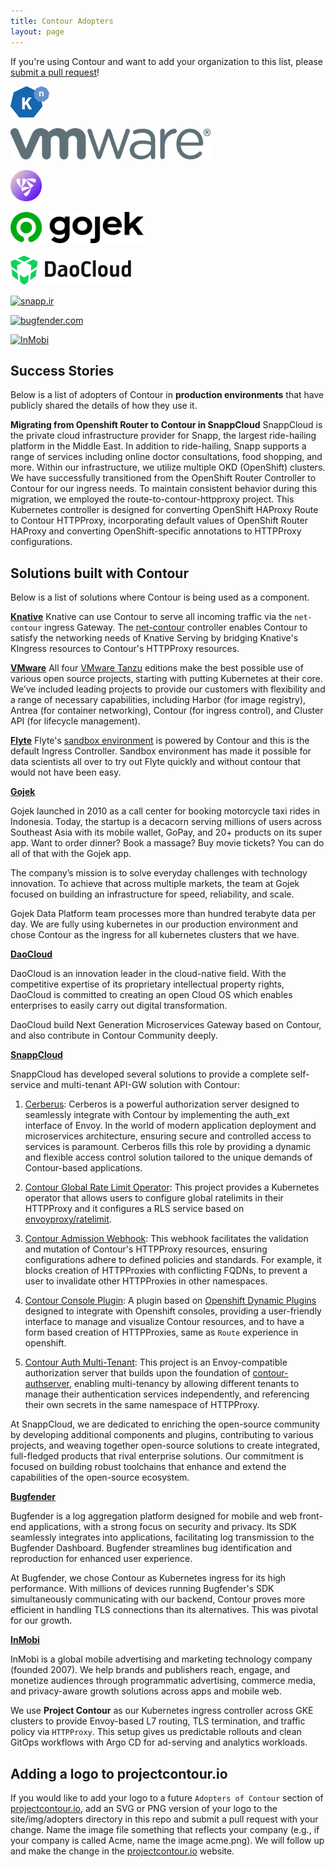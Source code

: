 ```yaml
---
title: Contour Adopters
layout: page
---
```


If you're using Contour and want to add your organization to this list, please
[submit a pull request][1]!

<a href="https://knative.dev" target="_blank"><img alt="knative.dev" src="../../img/adopters/knative.svg" height="50"></a>


<a href="https://www.vmware.com" target="_blank"><img alt="vmware.com" src="../../img/adopters/VMware-logo-grey.jpg" height="50"></a>

<a href="https://flyte.org/" target="_blank"><img alt="flyte.com" src="../../img/adopters/flyte.png" height="50"></a>

<a href="https://gojek.io/"  target="_blank"><img alt="gojek.io" src="../../img/adopters/gojek.svg" height="50"></a>

<a href="https://daocloud.io/" target="_blank"><img alt="daocloud.io" src="../../img/adopters/daocloud.png" height="50"></a>

<a href="https://snapp.ir/" target="_blank"><img alt="snapp.ir" src="../../img/adopters/snappcloud.png" height="50"></a>

<a href="https://bugfender.com/" target="_blank"><img alt="bugfender.com" src="../../img/adopters/bugfender.svg" height="50"></a>

<a href="https://www.inmobi.com/" target="_blank"><img alt="InMobi" src="../../img/adopters/inmobi.svg" height="50"></a>

## Success Stories

Below is a list of adopters of Contour in **production environments** that have
publicly shared the details of how they use it.

**Migrating from Openshift Router to Contour in SnappCloud**
SnappCloud is the private cloud infrastructure provider for Snapp, the largest ride-hailing platform in the Middle East. In addition to ride-hailing, Snapp supports a range of services including online doctor consultations, food shopping, and more. Within our infrastructure, we utilize multiple OKD (OpenShift) clusters. We have successfully transitioned from the OpenShift Router Controller to Contour for our ingress needs. To maintain consistent behavior during this migration, we employed the route-to-contour-httpproxy project. This Kubernetes controller is designed for converting OpenShift HAProxy Route to Contour HTTPProxy, incorporating default values of OpenShift Router HAProxy and converting OpenShift-specific annotations to HTTPProxy configurations.

## Solutions built with Contour

Below is a list of solutions where Contour is being used as a component.

**[Knative](https://knative.dev)**
Knative can use Contour to serve all incoming traffic via the `net-contour` ingress Gateway. The [net-contour](https://github.com/knative-sandbox/net-contour) controller enables Contour to satisfy the networking needs of Knative Serving by bridging Knative's KIngress resources to Contour's HTTPProxy resources.

**[VMware](https://tanzu.vmware.com/tanzu)**
All four [VMware Tanzu](https://tanzu.vmware.com/content/blog/simplify-your-approach-to-application-modernization-with-4-simple-editions-for-the-tanzu-portfolio) editions make the best possible use of various open source projects, starting with putting Kubernetes at their core. We’ve included leading projects to provide our customers with flexibility and a range of necessary capabilities, including Harbor (for image registry), Antrea (for container networking), Contour (for ingress control), and Cluster API (for lifecycle management).

**[Flyte](https://flyte.org/)**
Flyte's [sandbox environment](https://docs.flyte.org/en/latest/deployment/sandbox.html#deployment-sandbox) is powered by Contour and this is the default Ingress Controller. Sandbox environment has made it possible for data scientists all over to try out Flyte quickly and without contour that would not have been easy.

**[Gojek](https://gojek.io/)**

Gojek launched in 2010 as a call center for booking motorcycle taxi rides in Indonesia. Today, the startup is a decacorn serving millions of users across Southeast Asia with its mobile wallet, GoPay, and 20+ products on its super app. Want to order dinner? Book a massage? Buy movie tickets? You can do all of that with the Gojek app.

The company’s mission is to solve everyday challenges with technology innovation. To achieve that across multiple markets, the team at Gojek focused on building an infrastructure for speed, reliability, and scale.

Gojek Data Platform team processes more than hundred terabyte data per day. We are fully using kubernetes in our production environment and chose Contour as the ingress for all kubernetes clusters that we have.

**[DaoCloud](https://daocloud.io/)**

DaoCloud is an innovation leader in the cloud-native field. With the competitive expertise of its proprietary intellectual property rights, DaoCloud is committed to creating an open Cloud OS which enables enterprises to easily carry out digital transformation.

DaoCloud build Next Generation Microservices Gateway based on Contour, and also contribute in Contour Community deeply.

**[SnappCloud](https://snapp.ir)**

SnappCloud has developed several solutions to provide a complete self-service and multi-tenant API-GW solution with Contour:

1. [Cerberus](https://github.com/snapp-incubator/Cerberus): Cerberos is a powerful authorization server designed to seamlessly integrate with Contour by implementing the auth_ext interface of Envoy. In the world of modern application deployment and microservices architecture, ensuring secure and controlled access to services is paramount. Cerberos fills this role by providing a dynamic and flexible access control solution tailored to the unique demands of Contour-based applications.

2. [Contour Global Rate Limit Operator](https://github.com/snapp-incubator/contour-global-ratelimit-operator): This project provides a Kubernetes operator that allows users to configure global ratelimits in their HTTPProxy and it configures a RLS service based on [envoyproxy/ratelimit](https://github.com/envoyproxy/ratelimit).

3. [Contour Admission Webhook](https://github.com/snapp-incubator/contour-admission-webhook): This webhook facilitates the validation and mutation of Contour's HTTPProxy resources, ensuring configurations adhere to defined policies and standards. For example, it blocks creation of HTTPProxies with conflicting FQDNs, to prevent a user to invalidate other HTTPProxies in other namespaces.

4. [Contour Console Plugin](https://github.com/snapp-incubator/contour-console-plugin): A plugin based on [Openshift Dynamic Plugins](https://www.redhat.com/blog/dynamic-plugins-now-available) designed to integrate with Openshift consoles, providing a user-friendly interface to manage and visualize Contour resources, and to have a form based creation of HTTPProxies, same as `Route` experience in openshift.

5. [Contour Auth Multi-Tenant](https://github.com/snapp-incubator/contour-auth-multi-tenant): This project is an Envoy-compatible authorization server that builds upon the foundation of [contour-authserver](https://github.com/projectcontour/contour-authserver), enabling multi-tenancy by allowing different tenants to manage their authentication services independently, and referencing their own secrets in the same namespace of HTTPProxy.

At SnappCloud, we are dedicated to enriching the open-source community by developing additional components and plugins, contributing to various projects, and weaving together open-source solutions to create integrated, full-fledged products that rival enterprise solutions. Our commitment is focused on building robust toolchains that enhance and extend the capabilities of the open-source ecosystem.

**[Bugfender](https://bugfender.com)**

Bugfender is a log aggregation platform designed for mobile and web front-end applications, with a strong focus on security and privacy. Its SDK seamlessly integrates into applications, facilitating log transmission to the Bugfender Dashboard. Bugfender streamlines bug identification and reproduction for enhanced user experience.

At Bugfender, we chose Contour as Kubernetes ingress for its high performance. With millions of devices running Bugfender's SDK simultaneously communicating with our backend, Contour proves more efficient in handling TLS connections than its alternatives. This was pivotal for our growth.

**[InMobi](https://www.inmobi.com/)**

InMobi is a global mobile advertising and marketing technology company (founded 2007). We help brands and publishers reach, engage, and monetize audiences through programmatic advertising, commerce media, and privacy-aware growth solutions across apps and mobile web.

We use **Project Contour** as our Kubernetes ingress controller across GKE clusters to provide Envoy-based L7 routing, TLS termination, and traffic policy via `HTTPProxy`. This setup gives us predictable rollouts and clean GitOps workflows with Argo CD for ad-serving and analytics workloads.

## Adding a logo to projectcontour.io

If you would like to add your logo to a future `Adopters of Contour` section
of [projectcontour.io][2], add an SVG or PNG version of your logo to the site/img/adopters
directory in this repo and submit a pull request with your change.
Name the image file something that reflects your company
(e.g., if your company is called Acme, name the image acme.png).
We will follow up and make the change in the [projectcontour.io][2] website.

[1]: https://github.com/projectcontour/contour/pulls
[2]: https://projectcontour.io
